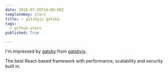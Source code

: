 ```yaml
---
date: 2018-07-20T14:08:09Z
templateKey: stars
title: ⭐ gatsbyjs gatsby
tags:
  - github-stars
published: True

---
```


I'm impressed by [gatsby](https://github.com/gatsbyjs/gatsby) from [gatsbyjs](https://github.com/gatsbyjs).

The best React-based framework with performance, scalability and security built in.
